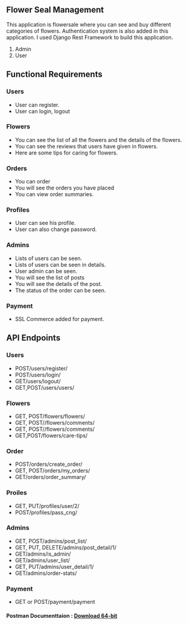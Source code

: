 <section>
  <div class="center">
    <h1 class="center">Flower Seal Management</h1>
    <p>This application is flowersale where you can see and buy different categories of flowers. Authentication system is also added in this 
     application. I used Django Rest Framework to build this application.</p>
    <ol>
      <li>Admin</li>
      <li>User</li>
    </ol>
    <h2>Functional Requirements</h2>
    <h3>Users</h3>
    <ul>
      <li>User can register.</li>
      <li>User can login, logout</li>
    </ul>
    <h3>Flowers</h3>
    <ul>
      <li>You can see the list of all the flowers and the details of the flowers.</li>
      <li>You can see the reviews that users have given in flowers.</li>
      <li>Here are some tips for caring for flowers.</li>
    </ul>
     <h3>Orders</h3>
    <ul>
      <li>You can order</li>
      <li>You will see the orders you have placed</li>
      <li>You can view order summaries.</li>
    </ul>
    <h3>Profiles</h3>
    <ul>
      <li>User can see his profile.</li>
      <li>User can also change password.</li>
    </ul>
    <h3>Admins</h3>
    <ul>
      <li>Lists of users can be seen.</li>
      <li>Lists of users can be seen in details.</li>
      <li>User admin can be seen.</li>
      <li>You will see the list of posts</li>
      <li>You will see the details of the post.</li>
      <li>The status of the order can be seen.</li>
    </ul>
    <h3>Payment</h3>
    <ul>
      <li>SSL Commerce added for payment.</li>
    </ul>
    <h1>API Endpoints</h1>
    <h3>Users</h3>
    <ul>
      <li>POST/users/register/</li>
      <li>POST/users/login/</li>
      <li>GET/users/logout/</li>
      <li>GET,POST/users/users/</li>
    </ul>
    <h3>Flowers</h3>
    <ul>
      <li>GET, POST/flowers/flowers/</li>
      <li>GET, POST//flowers/comments/</li>
      <li>GET, POST//flowers/comments/</li>
      <li>GET,POST/flowers/care-tips/</li>
    </ul>
    <h3>Order</h3>
    <ul>
      <li>POST/orders/create_order/</li>
      <li>GET, POST/orders/my_orders/</li>
      <li>GET/orders/order_summary/</li>
    </ul>
    <h3>Proiles</h3>
    <ul>
      <li>GET, PUT/profiles/user/2/</li>
      <li>POST/profiles/pass_cng/</li>
    </ul>
    <h3>Admins</h3>
    <ul>
      <li>GET, POST/admins/post_list/</li>
      <li>GET, PUT, DELETE/admins/post_detail/1/</li>
      <li>GET/admins/is_admin/</li>
      <li>GET/admins/user_list/</li>
      <li>GET, PUT/admins/user_detail/1/</li>
      <li>GET/admins/order-stats/</li>
    </ul>
    <h3>Payment</h3>
    <ul>
      <li>GET or POST/payment/payment</li>
    </ul>
    <h4>Postman Documenttaion : <a href="https://www.postman.com/downloads/?utm_source=postman-home">Download 64-bit</a></h4>
  </div>
</section>

